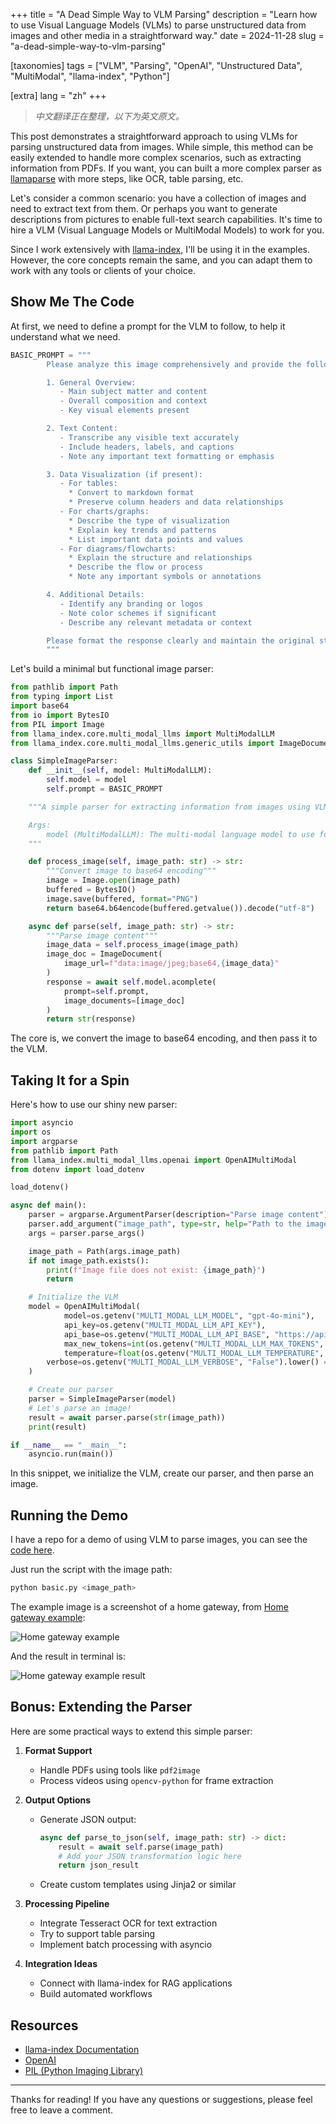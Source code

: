 +++
title = "A Dead Simple Way to VLM Parsing"
description = "Learn how to use Visual Language Models (VLMs) to parse unstructured data from images and other media in a straightforward way."
date = 2024-11-28
slug = "a-dead-simple-way-to-vlm-parsing"

[taxonomies]
tags = ["VLM", "Parsing", "OpenAI", "Unstructured Data", "MultiModal", "llama-index", "Python"]

[extra]
lang = "zh"
+++

> _中文翻译正在整理，以下为英文原文。_

This post demonstrates a straightforward approach to using VLMs for parsing unstructured data from images. While simple, this method can be easily extended to handle more complex scenarios, such as extracting information from PDFs. If you want, you can built a more complex parser as [llamaparse](https://www.llamaindex.ai/llamaparse) with more steps, like OCR, table parsing, etc.

Let's consider a common scenario: you have a collection of images and need to extract text from them. Or perhaps you want to generate descriptions from pictures to enable full-text search capabilities. It's time to hire a VLM (Visual Language Models or MultiModal Models) to work for you.

Since I work extensively with [llama-index](https://github.com/run-llama/llama-index), I'll be using it in the examples. However, the core concepts remain the same, and you can adapt them to work with any tools or clients of your choice.

## Show Me The Code

At first, we need to define a prompt for the VLM to follow, to help it understand what we need.

```python
BASIC_PROMPT = """
        Please analyze this image comprehensively and provide the following information:

        1. General Overview:
           - Main subject matter and content
           - Overall composition and context
           - Key visual elements present

        2. Text Content:
           - Transcribe any visible text accurately
           - Include headers, labels, and captions
           - Note any important text formatting or emphasis

        3. Data Visualization (if present):
           - For tables:
             * Convert to markdown format
             * Preserve column headers and data relationships
           - For charts/graphs:
             * Describe the type of visualization
             * Explain key trends and patterns
             * List important data points and values
           - For diagrams/flowcharts:
             * Explain the structure and relationships
             * Describe the flow or process
             * Note any important symbols or annotations

        4. Additional Details:
           - Identify any branding or logos
           - Note color schemes if significant
           - Describe any relevant metadata or context

        Please format the response clearly and maintain the original structure of any data.
        """
```

Let's build a minimal but functional image parser:

```python
from pathlib import Path
from typing import List
import base64
from io import BytesIO
from PIL import Image
from llama_index.core.multi_modal_llms import MultiModalLLM
from llama_index.core.multi_modal_llms.generic_utils import ImageDocument

class SimpleImageParser:
    def __init__(self, model: MultiModalLLM):
        self.model = model
        self.prompt = BASIC_PROMPT

    """A simple parser for extracting information from images using VLMs.

    Args:
        model (MultiModalLLM): The multi-modal language model to use for parsing
    """

    def process_image(self, image_path: str) -> str:
        """Convert image to base64 encoding"""
        image = Image.open(image_path)
        buffered = BytesIO()
        image.save(buffered, format="PNG")
        return base64.b64encode(buffered.getvalue()).decode("utf-8")

    async def parse(self, image_path: str) -> str:
        """Parse image content"""
        image_data = self.process_image(image_path)
        image_doc = ImageDocument(
            image_url=f"data:image/jpeg;base64,{image_data}"
        )
        response = await self.model.acomplete(
            prompt=self.prompt,
            image_documents=[image_doc]
        )
        return str(response)
```

The core is, we convert the image to base64 encoding, and then pass it to the VLM.

## Taking It for a Spin

Here's how to use our shiny new parser:

```python
import asyncio
import os
import argparse
from pathlib import Path
from llama_index.multi_modal_llms.openai import OpenAIMultiModal
from dotenv import load_dotenv

load_dotenv()

async def main():
    parser = argparse.ArgumentParser(description="Parse image content")
    parser.add_argument("image_path", type=str, help="Path to the image file")
    args = parser.parse_args()

    image_path = Path(args.image_path)
    if not image_path.exists():
        print(f"Image file does not exist: {image_path}")
        return

    # Initialize the VLM
    model = OpenAIMultiModal(
            model=os.getenv("MULTI_MODAL_LLM_MODEL", "gpt-4o-mini"),
            api_key=os.getenv("MULTI_MODAL_LLM_API_KEY"),
            api_base=os.getenv("MULTI_MODAL_LLM_API_BASE", "https://api.openai.com/v1"),
            max_new_tokens=int(os.getenv("MULTI_MODAL_LLM_MAX_TOKENS", "512")),
            temperature=float(os.getenv("MULTI_MODAL_LLM_TEMPERATURE", "0.7")),
        verbose=os.getenv("MULTI_MODAL_LLM_VERBOSE", "False").lower() == "true",
    )

    # Create our parser
    parser = SimpleImageParser(model)
    # Let's parse an image!
    result = await parser.parse(str(image_path))
    print(result)

if __name__ == "__main__":
    asyncio.run(main())
```

In this snippet, we initialize the VLM, create our parser, and then parse an image.

## Running the Demo

I have a repo for a demo of using VLM to parse images, you can see the [code here](https://github.com/psiace/psiace/tree/main/demo/vlm-parsing).

Just run the script with the image path:

```bash
python basic.py <image_path>
```

The example image is a screenshot of a home gateway, from [Home gateway example](https://commons.wikimedia.org/wiki/File:Home_gateway_example.png):

![Home gateway example](example.png)

And the result in terminal is:

![Home gateway example result](example-result.png)

## Bonus: Extending the Parser

Here are some practical ways to extend this simple parser:

1. **Format Support**

   - Handle PDFs using tools like `pdf2image`
   - Process videos using `opencv-python` for frame extraction

2. **Output Options**

   - Generate JSON output:
     ```python
     async def parse_to_json(self, image_path: str) -> dict:
         result = await self.parse(image_path)
         # Add your JSON transformation logic here
         return json_result
     ```
   - Create custom templates using Jinja2 or similar

3. **Processing Pipeline**

   - Integrate Tesseract OCR for text extraction
   - Try to support table parsing
   - Implement batch processing with asyncio

4. **Integration Ideas**
   - Connect with llama-index for RAG applications
   - Build automated workflows

## Resources

- [llama-index Documentation](https://docs.llamaindex.ai/)
- [OpenAI](https://platform.openai.com/)
- [PIL (Python Imaging Library)](https://pillow.readthedocs.io/)

---

Thanks for reading! If you have any questions or suggestions, please feel free to leave a comment.
